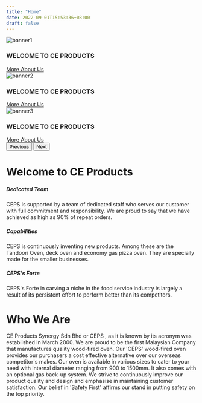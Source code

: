 ```yaml
---
title: "Home"
date: 2022-09-01T15:53:36+08:00
draft: false
---
```


<!-- BANNER -->
<div id="carouselExampleFade" class="carousel slide carousel-fade img-top d-block" data-bs-ride="carousel">
  <div class="carousel-inner">
    <div class="carousel-item active">
      <img src="./images/banner1.jpeg" class="d-block w-100 banner" alt="banner1">
      <div class="carousel-caption d-none d-sm-block description">
        <h3>WELCOME TO CE PRODUCTS</h3>
        <div class="wrapper">
          <a class="btn btn-danger btn-lg menu_item" href="#" role="button">More About Us</a>
        </div>
      </div>
    </div>
    <div class="carousel-item">
      <img src="./images/banner2.jpeg" class="d-block w-100 banner" alt="banner2">
      <div class="carousel-caption d-none d-sm-block description">
        <h3>WELCOME TO CE PRODUCTS</h3>
        <div class="wrapper">
          <a class="btn btn-danger btn-lg menu_item" href="#" role="button">More About Us</a>
        </div>
      </div>
    </div>
    <div class="carousel-item">
      <img src="./images/banner3.jpg" class="d-block w-100 banner" alt="banner3">
      <div class="carousel-caption d-none d-sm-block description">
        <h3>WELCOME TO CE PRODUCTS</h3>
        <div class="wrapper">
          <a class="btn btn-danger btn-lg menu_item" href="#" role="button">More About Us</a>
        </div>
      </div>
    </div>
  </div>
  <button class="carousel-control-prev" type="button" data-bs-target="#carouselExampleFade" data-bs-slide="prev">
    <span class="carousel-control-prev-icon" aria-hidden="true"></span>
    <span class="visually-hidden">Previous</span>
  </button>
  <button class="carousel-control-next" type="button" data-bs-target="#carouselExampleFade" data-bs-slide="next">
    <span class="carousel-control-next-icon" aria-hidden="true"></span>
    <span class="visually-hidden">Next</span>
  </button>
</div>


<!-- Welcome -->
<div class="welcome">
  <div class="container-xxl">
    <h1 class="text-center mb-4">Welcome to CE Products</h1>
    <div class="row mt-3">
      <div class="col-lg-4 col-md-6">
        <div class="col-md-10">
          <h5 class="mt-3">Dedicated Team</h5>
          <p class="mt-3">
          CEPS is supported by a team of dedicated staff who serves our customer with full commitment and responsibility. We are proud to say that we have achieved as high as 90% of repeat orders.
          </p>
        </div>
      </div>
      <div class="col-lg-4 col-md-6">
        <div class="col-md-10">
          <h5 class="mt-3">Capabilities</h5>
          <p class="mt-3">
          CEPS is continuously inventing new products. Among these are the Tandoori Oven, deck oven and economy gas pizza oven. They are specially made for the smaller businesses.
          </p>
        </div>
      </div>
      <div class="col-lg-4 col-md-6">
        <div class="col-md-10">
          <h5 class="mt-3">CEPS's Forte</h5>
          <p class="mt-3">
            CEPS's Forte in carving a niche in the food service industry is largely a result of its persistent effort to perform better than its competitors.
          </p>
        </div>
      </div>
    </div>
  </div>
</div>


<!-- About Us -->
<div class="about">
  <div class="container">
    <h1>Who We Are</h1>
    <p>
      CE Products Synergy Sdn Bhd or CEPS , as it is known by its acronym was established in March 2000. We are proud to be the first Malaysian Company that manufactures quality wood-fired oven. Our 'CEPS' wood-fired oven provides our purchasers a cost effective alternative over our overseas competitor's makes. Our oven is available in various sizes to cater to your need with internal diameter ranging from 900 to 1500mm. It also comes with an optional gas back-up system. We strive to continuously improve our product quality and design and emphasise in maintaining customer satisfaction. Our belief in 'Safety First' affirms our stand in putting safety on the top priority.
    </p>
  </div>
</div>

